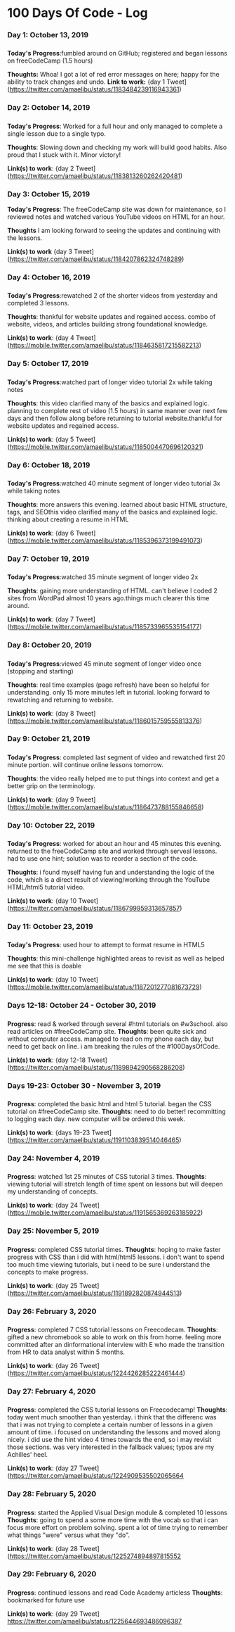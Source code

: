 # 100 Days Of Code - Log

### Day 1: October 13, 2019
##### 

**Today's Progress**:fumbled around on GitHub; registered and began lessons on freeCodeCamp (1.5 hours)

**Thoughts:** Whoa! I got a lot of red error messages on here; happy for the ability to track changes and undo. 
**Link to work:** {day 1 Tweet](https://twitter.com/amaelibu/status/1183484239116943361)


### Day 2: October 14, 2019
##### 

**Today's Progress**: Worked for a full hour and only managed to complete a single lesson due to a single typo.

**Thoughts**: Slowing down and checking my work will build good habits. Also proud that I stuck with it. Minor victory!

**Link(s) to work**: {day 2 Tweet] (https://twitter.com/amaelibu/status/1183813260262420481)


### Day 3: October 15, 2019

**Today's Progress**: The freeCodeCamp site was down for maintenance, so I reviewed notes and watched various YouTube videos on HTML for an hour.

**Thoughts** I am looking forward to seeing the updates and continuing with the lessons.

**Link(s) to work** {day 3 Tweet] (https://twitter.com/amaelibu/status/1184207862324748289)


### Day 4: October 16, 2019
##### 

**Today's Progress**:rewatched 2 of the shorter videos from yesterday and completed 3 lessons.

**Thoughts**: thankful for website updates and regained access. combo of website, videos, and articles building strong foundational knowledge.

**Link(s) to work**: {day 4 Tweet] (https://mobile.twitter.com/amaelibu/status/1184635817215582213)


### Day 5: October 17, 2019
##### 

**Today's Progress**:watched part of longer video tutorial 2x while taking notes

**Thoughts**: this video clarified many of the basics and explained logic. planning to complete rest of video (1.5 hours) in same manner over next few days and then follow along before returning to tutorial website.thankful for website updates and regained access. 

**Link(s) to work**: {day 5 Tweet] (https://mobile.twitter.com/amaelibu/status/1185004470696120321)


### Day 6: October 18, 2019
##### 

**Today's Progress**:watched 40 minute segment of longer video tutorial 3x while taking notes

**Thoughts**: more answers this evening. learned about basic HTML structure, tags, and SEOthis video clarified many of the basics and explained logic. thinking about creating a resume in HTML

**Link(s) to work**: {day 6 Tweet] (https://mobile.twitter.com/amaelibu/status/1185396373199491073)


### Day 7: October 19, 2019
##### 

**Today's Progress**:watched 35 minute segment of longer video 2x

**Thoughts**: gaining more understanding of HTML. can't believe I coded 2 sites from WordPad almost 10 years ago.things much clearer this time around. 

**Link(s) to work**: {day 7 Tweet] (https://mobile.twitter.com/amaelibu/status/1185733965535154177)


### Day 8: October 20, 2019
##### 

**Today's Progress**:viewed 45 minute segment of longer video once (stopping and starting)

**Thoughts**: real time examples (page refresh) have been so helpful for understanding. only 15 more minutes left in tutorial. looking forward to rewatching and returning to website.

**Link(s) to work**: {day 8 Tweet] (https://mobile.twitter.com/amaelibu/status/1186015759555813376)


### Day 9: October 21, 2019
##### 

**Today's Progress**: completed last segment of video and rewatched first 20 minute portion. will continue online lessons tomorrow.

**Thoughts**: the video really helped me to put things into context and get a better grip on the terminology.

**Link(s) to work**: {day 9 Tweet] (https://mobile.twitter.com/amaelibu/status/1186473788155846658)


### Day 10: October 22, 2019
##### 

**Today's Progress**: worked for about an hour and 45 minutes this evening. returned to the freeCodeCamp site and worked through serveal lessons. had to use one hint; solution was to reorder a section of the code.

**Thoughts**: i found myself having fun and understanding the logic of the code, which is a direct result of viewing/working through the YouTube HTML/html5 tutorial video.

**Link(s) to work**: {day 10 Tweet] (https://twitter.com/amaelibu/status/1186799959313657857)


### Day 11: October 23, 2019
##### 

**Today's Progress**: used hour to attempt to format resume in HTML5


**Thoughts**: this mini-challenge highlighted areas to revisit as well as helped me see that this is doable

**Link(s) to work**: {day 10 Tweet] (https://mobile.twitter.com/amaelibu/status/1187201277081673729)


### Days 12-18: October 24 - October 30, 2019
##### 

**Progress**: read & worked through several #html tutorials on #w3school. also read articles on  #freeCodeCamp site.
**Thoughts**: been quite sick and without computer access. managed to read on my phone each day, but need to get back on line. i am breaking the rules of the #100DaysOfCode.

**Link(s) to work**: {day 12-18 Tweet] (https://twitter.com/amaelibu/status/1189894290568286208)


### Days 19-23: October 30 - November 3, 2019
##### 

**Progress**:  completed the basic html and html 5 tutorial. began the CSS tutorial on  #freeCodeCamp site.
**Thoughts**: need to do better! recommitting to logging each day. new computer will be ordered this week.

**Link(s) to work**: {days 19-23 Tweet] (https://twitter.com/amaelibu/status/1191103839514046465)

### Day 24: November 4, 2019
##### 

**Progress**: watched 1st 25 minutes of CSS tutorial 3 times.
**Thoughts**: viewing tutorial will stretch length of time spent on lessons but will deepen my understanding of concepts.

**Link(s) to work**: {day 24 Tweet] (https://mobile.twitter.com/amaelibu/status/1191565369263185922)


### Day 25: November 5, 2019
##### 

**Progress**: completed CSS tutorial times.
**Thoughts**: hoping to make faster progress with CSS than i did with html/html5 lessons. i don't want to spend too much time viewing tutorials, but i need to be sure i understand the concepts to make progress.

**Link(s) to work**: {day 25 Tweet] (https://twitter.com/amaelibu/status/1191892820874944513)


### Day 26: February 3, 2020
##### 

**Progress**: completed 7 CSS tutorial lessons on Freecodecam.
**Thoughts**: gifted a new chromebook so able to work on this from home. feeling more committed after an dinformational interview with E who made the transition from HR to data analyst within 5 months.

**Link(s) to work**: {day 26 Tweet] (https://twitter.com/amaelibu/status/1224426285222461444)


### Day 27: February 4, 2020
##### 

**Progress**: completed the CSS tutorial lessons on Freecodecamp!
**Thoughts**: today went much smoother than yesterday. i think that the differenc was that i was not trying to complete a certain number of lessons in a given amount of time. i focused on understanding the lessons and moved along nicely. i did use the hint video 4 times towards the end, so i may revisit those sections. was very interested in the fallback values; typos are my Achilles' heel. 

**Link(s) to work**: {day 27 Tweet] (https://twitter.com/amaelibu/status/1224909535502065664


### Day 28: February 5, 2020
##### 

**Progress**: started the Applied Visual Design module & completed 10 lessons 
**Thoughts**:  going to spend a some more time with the vocab so that i can focus more effort on problem solving. spent a lot of time trying to remember what things "were" versus what they "do".

**Link(s) to work**: {day 28 Tweet] (https://twitter.com/amaelibu/status/1225274894897815552


### Day 29: February 6, 2020
##### 

**Progress**: continued lessons and read Code Academy articless
**Thoughts**:  bookmarked for future use

**Link(s) to work**: {day 29 Tweet] https://twitter.com/amaelibu/status/1225644693486096387

